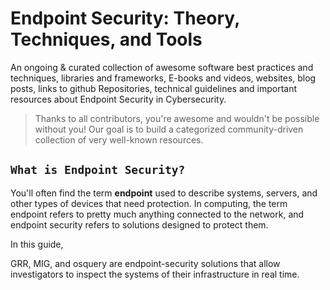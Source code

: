 # Endpoint Security: Theory, Techniques, and Tools
An ongoing & curated collection of awesome software best practices and techniques, libraries and frameworks, E-books and videos, websites, blog posts, links to github Repositories, technical guidelines and important resources about Endpoint Security in Cybersecurity.
> Thanks to all contributors, you're awesome and wouldn't be possible without you! Our goal is to build a categorized community-driven collection of very well-known resources.

##  `What is Endpoint Security? `

You'll often find the term **endpoint** used to describe systems, servers, and other types of devices that need protection. In computing, the term endpoint refers to pretty much anything connected to the network, and endpoint security refers to solutions designed to protect them.

In this guide, 


GRR, MIG, and osquery are endpoint-security solutions that allow investigators to inspect the systems of their infrastructure in real time.
